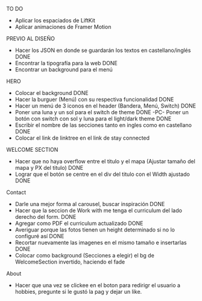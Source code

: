 TO DO
- Aplicar los espaciados de LiftKit
- Aplicar animaciones de Framer Motion


PREVIO AL DISEÑO
- Hacer los JSON en donde se guardarán los textos en castellano/inglés DONE
- Encontrar la tipografía para la web DONE
- Encontrar un background para el menú


HERO
- Colocar el background DONE
- Hacer la burguer (Menú) con su respectiva funcionalidad DONE
- Hacer un menú de 3 iconos en el header (Bandera, Menú, Switch) DONE
- Poner una luna y un sol para el switch de theme DONE
-PC- Poner un botón con switch con sol y luna para el light/dark theme DONE
- Escribir el nombre de las secciones tanto en ingles como en castellano DONE
- Colocar el link de linktree en el link de stay connected

WELCOME SECTION
- Hacer que no haya overflow entre el titulo y el mapa (Ajustar tamaño del mapa y PX del titulo) DONE
- Lograr que el botón se centre en el div del titulo con el Width ajustado DONE

Contact
- Darle una mejor forma al carousel, buscar inspiración DONE
- Hacer que la seccion de Work with me tenga el curriculum del lado derecho del form. DONE
- Agregar como PDF el curriculum actualizado DONE
- Averiguar porque las fotos tienen un height determinado si no lo configuré así DONE
- Recortar nuevamente las imagenes en el mismo tamaño e insertarlas DONE
- Colocar como background (Secciones a elegir) el bg de WelcomeSection invertido, haciendo el fade

About
- Hacer que una vez se clickee en el boton para redirigr el usuario a hobbies, pregunte si le gustó la pag y dejar un like.


